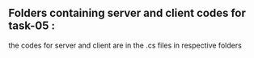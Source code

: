 ## Folders containing server and client codes for task-05 :
the codes for server and client are in the .cs files in respective folders
